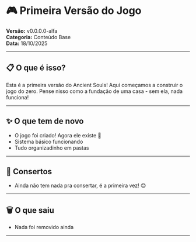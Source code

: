 # 🎮 Primeira Versão do Jogo

**Versão:** v0.0.0.0-alfa  
**Categoria:** Conteúdo Base  
**Data:** 18/10/2025

---

## 📋 O que é isso?

Esta é a primeira versão do Ancient Souls! Aqui começamos a construir o jogo do zero. Pense nisso como a fundação de uma casa - sem ela, nada funciona!

---

## ✨ O que tem de novo

- O jogo foi criado! Agora ele existe 🎉
- Sistema básico funcionando
- Tudo organizadinho em pastas

---

## 🔧 Consertos

- Ainda não tem nada pra consertar, é a primeira vez! 😊

---

## 🗑️ O que saiu

- Nada foi removido ainda

---
